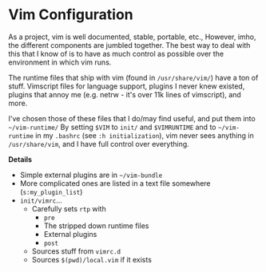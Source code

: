 # Vim Configuration

As a project, vim is well documented, stable, portable, etc.,
However, imho, the different components are jumbled together.
The best way to deal with this that I know of is to have
as much control as possible over the environment in which vim runs.

The runtime files that ship with vim (found in `/usr/share/vim/`) have a ton of stuff.
Vimscript files for language support,
plugins I never knew existed,
plugins that annoy me (e.g. netrw - it's over 11k lines of vimscript),
and more.

I've chosen those of these files that I do/may find useful,
and put them into `~/vim-runtime/`
By setting `$VIM` to `init/` and `$VIMRUNTIME` and to `~/vim-runtime` in my `.bashrc` (see `:h initialization`),
vim never sees anything in `/usr/share/vim`,
and I have full control over everything.

**Details**

*   Simple external plugins are in `~/vim-bundle`
*   More complicated ones are listed in a text file somewhere (`s:my_plugin_list`)
*   `init/vimrc`...
    *   Carefully sets `rtp` with
        *   `pre`
        *   The stripped down runtime files
        *   External plugins
        *   `post`
    *   Sources stuff from `vimrc.d`
    *   Sources `$(pwd)/local.vim` if it exists
